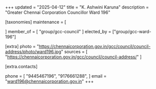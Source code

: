 +++
updated = "2025-04-12"
title = "K. Ashwini Karuna"
description = "Greater Chennai Corporation Councillor Ward 196"

[taxonomies]
maintenance = [

]
member_of = [
    "group/gcc-council"
]
elected_by = ["group/gcc-ward-196"]

[extra]
photo = "https://chennaicorporation.gov.in/gcc/council/council-address/photo/ward196.jpg"
sources = [
    "https://chennaicorporation.gov.in/gcc/council/council-address/"
]

[extra.contacts]

phone = [
    "9445467196",
    "9176661288",
    ]
email = "ward196@chennaicorporation.gov.in"
+++
